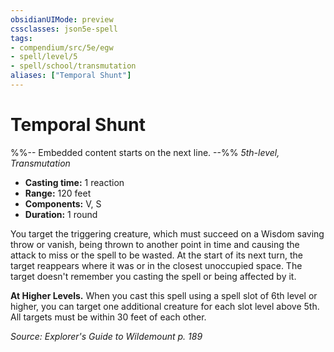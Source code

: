```yaml
---
obsidianUIMode: preview
cssclasses: json5e-spell
tags:
- compendium/src/5e/egw
- spell/level/5
- spell/school/transmutation
aliases: ["Temporal Shunt"]
---
```

# Temporal Shunt
%%-- Embedded content starts on the next line. --%%
*5th-level, Transmutation*  

- **Casting time:** 1 reaction
- **Range:** 120 feet
- **Components:** V, S
- **Duration:** 1 round

You target the triggering creature, which must succeed on a Wisdom saving throw or vanish, being thrown to another point in time and causing the attack to miss or the spell to be wasted. At the start of its next turn, the target reappears where it was or in the closest unoccupied space. The target doesn't remember you casting the spell or being affected by it.

**At Higher Levels.** When you cast this spell using a spell slot of 6th level or higher, you can target one additional creature for each slot level above 5th. All targets must be within 30 feet of each other.

*Source: Explorer's Guide to Wildemount p. 189*